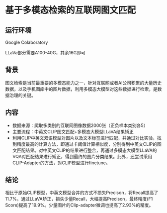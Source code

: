 # 基于多模态检索的互联网图文匹配
## 运行环境
Google Colaboratory

LLaVa部分需要A100-40G，其余16G即可
## 背景
图文检索是当前最重要的多模态能力之一，针对互联网或者AI公司积累的大量历史数据，以及手机图库中的图片数据，利用多模态大模型对这些数据进行检索，是数据治理的关键。
## 内容
- 数据来源：爬取多类别的互联网图像数据2000张（正负样本类别各5）
- 主要流程：中英文CLIP图文匹配+多模态大模型LLaVA结果矫正
- 利用CLIP中英文双语模型对图片以及文本标签进行匹配，并通过对比实验，找到精度最高的计算方法，即通过卡阈值计算相似度，分别得到中英文CLIP的图文匹配结果。对中英文CLIP的结果进行整合，再通过多模态大模型LLaVA的VQA对匹配结果进行矫正，得到最终的图片分类结果。此外，还尝试采用CLIP-Adapter的方法，对CLIP模型进行finetune。
## 结论
相比于原始CLIP模型，中英文模型合并的方式不损失Precison，将Recall提高了11.7%。通过LLaVA矫正，损失少量Recall，大幅提高Precison，最终精度(F1 Score)提高了19.9%。少量图片的Clip-adapter微调也提高了2.93%的精度。
